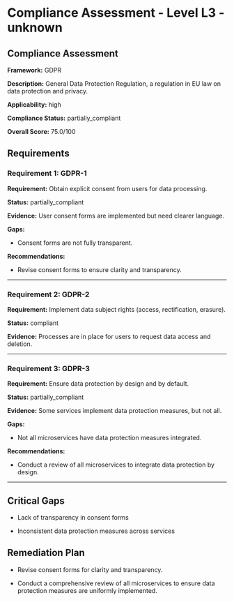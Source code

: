# Compliance Assessment - Level L3 - unknown

## Compliance Assessment

**Framework:** GDPR

**Description:** General Data Protection Regulation, a regulation in EU law on data protection and privacy.

**Applicability:** high

**Compliance Status:** partially_compliant

**Overall Score:** 75.0/100

## Requirements

### Requirement 1: GDPR-1

**Requirement:** Obtain explicit consent from users for data processing.

**Status:** partially_compliant

**Evidence:** User consent forms are implemented but need clearer language.

**Gaps:**
- Consent forms are not fully transparent.

**Recommendations:**
- Revise consent forms to ensure clarity and transparency.

---

### Requirement 2: GDPR-2

**Requirement:** Implement data subject rights (access, rectification, erasure).

**Status:** compliant

**Evidence:** Processes are in place for users to request data access and deletion.

---

### Requirement 3: GDPR-3

**Requirement:** Ensure data protection by design and by default.

**Status:** partially_compliant

**Evidence:** Some services implement data protection measures, but not all.

**Gaps:**
- Not all microservices have data protection measures integrated.

**Recommendations:**
- Conduct a review of all microservices to integrate data protection by design.

---

## Critical Gaps

- Lack of transparency in consent forms

- Inconsistent data protection measures across services

## Remediation Plan

- Revise consent forms for clarity and transparency.

- Conduct a comprehensive review of all microservices to ensure data protection measures are uniformly implemented.

